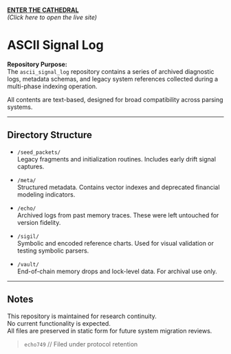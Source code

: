 
[**ENTER THE CATHEDRAL**](https://ghost749exe.github.io/ascii_signal_log)  
*(Click here to open the live site)*
# ASCII Signal Log

**Repository Purpose:**  
The `ascii_signal_log` repository contains a series of archived diagnostic logs, metadata schemas, and legacy system references collected during a multi-phase indexing operation.

All contents are text-based, designed for broad compatibility across parsing systems.

---

## Directory Structure

- `/seed_packets/`  
  Legacy fragments and initialization routines. Includes early drift signal captures.

- `/meta/`  
  Structured metadata. Contains vector indexes and deprecated financial modeling indicators.

- `/echo/`  
  Archived logs from past memory traces. These were left untouched for version fidelity.

- `/sigil/`  
  Symbolic and encoded reference charts. Used for visual validation or testing symbolic parsers.

- `/vault/`  
  End-of-chain memory drops and lock-level data. For archival use only.

---

## Notes

This repository is maintained for research continuity.  
No current functionality is expected.  
All files are preserved in static form for future system migration reviews.

> `echo749` // Filed under protocol retention